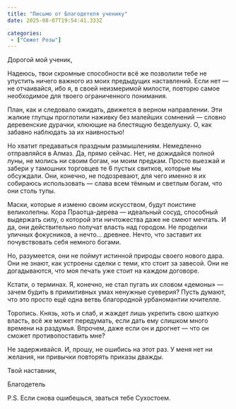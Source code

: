 ```yaml
---
title: "Письмо от Благодетеля ученику"
date: 2025-08-07T19:54:41.333Z

categories:
 - ["Сюжет Розы"]
---
```


Дорогой мой ученик,

Надеюсь, твои скромные способности всё же позволили тебе не упустить
ничего важного из моих предыдущих наставлений. Если нет — не отчаивайся,
ибо я, в своей неизмеримой милости, повторю самое необходимое для твоего
ограниченного понимания.

План, как и следовало ожидать, движется в верном направлении. Эти жалкие
глупцы проглотили наживку без малейших сомнений — словно деревенские
дурачки, клюющие на блестящую безделушку. О, как забавно наблюдать за их
наивностью!

Но хватит предаваться праздным размышлениям. Немедленно отправляйся в
Алмаз. Да, прямо сейчас. Нет, не дожидайся полной луны, не молись ни
своим богам, ни моим предкам. Просто выезжай и забери у тамошних
торговцев те 6 пустых свитков, которые мы обсуждали. Они, конечно, не
подозревают, для чего именно я их собираюсь использовать — слава всем
тёмным и светлым богам, что они столь тупы.

Маски, которые я изменю своим искусством, будут поистине великолепны.
Кора Праотца-дерева — идеальный сосуд, способный выдержать силу, о
которой эти ничтожества даже не смеют мечтать. И да, они действительно
получат власть над городом. Не проделки уличных фокусников, а нечто…
древнее. Нечто, что заставит их почувствовать себя немного богами.

Но, разумеется, они не поймут истинной природы своего нового дара. Они
не знают, как устроены сделки с теми, кто стоит за завесой. Они не
догадываются, что моя печать уже стоит на каждом договоре.

Кстати, о терминах. Я, конечно, не стал пугать их словом «демоны» —
зачем будить в примитивных умах ненужные суеверия? Пусть думают, что это
просто ещё одна ветвь благородной урбаномантии ючителле.

Торопись. Князь, хоть и слаб, и жаждет лишь укрепить свою шаткую власть,
всё же может передумать, если дать ему слишком много времени на
раздумья. Впрочем, даже если он и дрогнет — что он сможет
противопоставить мне?

Не задерживайся. И, прошу, не ошибись на этот раз. У меня нет ни
желания, ни привычки повторять приказы дважды.

Твой наставник,

Благодетель

P.S. Если снова ошибешься, зваться тебе Сухостоем.
